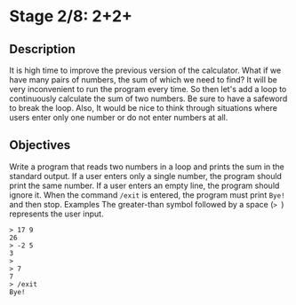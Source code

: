 # Stage 2/8: 2+2+
## Description
It is high time to improve the previous version of the calculator. What if we have many pairs of numbers, the sum of which we need to find? It will be very inconvenient to run the program every time. So then let's add a loop to continuously calculate the sum of two numbers. Be sure to have a safeword to break the loop. Also, It would be nice to think through situations where users enter only one number or do not enter numbers at all.

## Objectives
Write a program that reads two numbers in a loop and prints the sum in the standard output.
If a user enters only a single number, the program should print the same number. If a user enters an empty line, the program should ignore it.
When the command `/exit` is entered, the program must print `Bye!` and then stop.
Examples
The greater-than symbol followed by a space (`> `) represents the user input.
```
> 17 9
26
> -2 5
3
>
> 7
7
> /exit
Bye!
```
